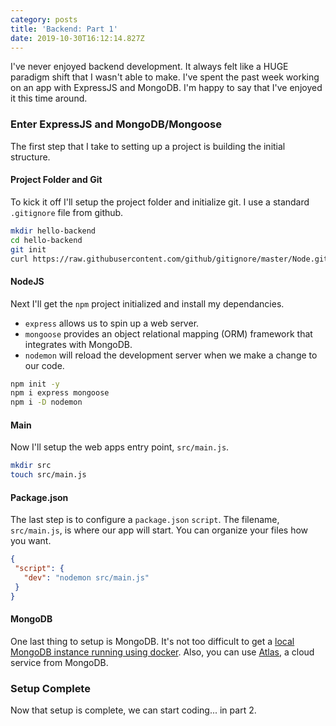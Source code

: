 ```yaml
---
category: posts
title: 'Backend: Part 1'
date: 2019-10-30T16:12:14.827Z
---
```

I've never enjoyed backend development. It always felt like a HUGE paradigm shift that I wasn't able to make. I've spent the past week working on an app with ExpressJS and MongoDB. I'm happy to say that I've enjoyed it this time around.

<!-- end -->

### Enter ExpressJS and MongoDB/Mongoose

The first step that I take to setting up a project is building the initial structure.

#### Project Folder and Git

To kick it off I'll setup the project folder and initialize git. I use a standard `.gitignore` file from github.

```bash
mkdir hello-backend
cd hello-backend
git init
curl https://raw.githubusercontent.com/github/gitignore/master/Node.gitignore -o .gitignore
```

#### NodeJS

Next I'll get the `npm` project initialized and install my dependancies.
* `express` allows us to spin up a web server.
* `mongoose` provides an object relational mapping (ORM) framework that integrates with MongoDB.
* `nodemon` will reload the development server when we make a change to our code.

```bash
npm init -y
npm i express mongoose
npm i -D nodemon
```

#### Main

Now I'll setup the web apps entry point, `src/main.js`.

```bash
mkdir src
touch src/main.js
```

#### Package.json

The last step is to configure a `package.json` `script`. The filename, `src/main.js`, is where our app will start. You can organize your files how you want.

```json
{
 "script": {
   "dev": "nodemon src/main.js"
 }
}
```

#### MongoDB

One last thing to setup is MongoDB. It's not too difficult to get a [local MongoDB instance running using docker](https://hub.docker.com/_/mongo). Also, you can use [Atlas](https://www.mongodb.com/cloud/atlas), a cloud service from MongoDB.

### Setup Complete

Now that setup is complete, we can start coding... in part 2.
